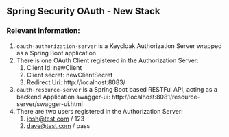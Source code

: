 ## Spring Security OAuth - New Stack

### Relevant information:

1. `oauth-authorization-server` is a Keycloak Authorization Server wrapped as a Spring Boot application
2. There is one OAuth Client registered in the Authorization Server:
   1. Client Id: newClient
   2. Client secret: newClientSecret
   3. Redirect Uri: http://localhost:8083/
3. `oauth-resource-server` is a Spring Boot based RESTFul API, acting as a backend Application
   swagger-ui:  http://localhost:8081/resource-server/swagger-ui.html
4. There are two users registered in the Authorization Server:
   1. josh@test.com / 123
   2. dave@test.com / pass